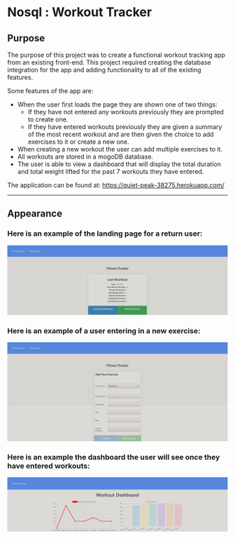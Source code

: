 # Nosql : Workout Tracker

## Purpose

The purpose of this project was to create a functional workout tracking app from an existing front-end. This project required creating the database integration for the app and adding functionality to all of the existing features. 

Some features of the app are:

- When the user first loads the page they are shown one of two things:
  - If they have not entered any workouts previously they are prompted to create one. 
  - If they have entered workouts previously they are given a summary of the most recent workout and are then given the choice to add exercises to it or create a new one. 
- When creating a new workout the user can add multiple exercises to it. 
- All workouts are stored in a mogoDB database. 
- The user is able to view a dashboard that will display the total duration and total weight lifted for the past 7 workouts they have entered. 

The application can be found at: https://quiet-peak-38275.herokuapp.com/

---

## Appearance

### Here is an example of the landing page for a return user:

![Application image](./public/images/HomePageImage.png)

### Here is an example of a user entering in a new exercise:

![Application image](./public/images/AddExerciseImage.png)

### Here is an example the dashboard the user will see once they have entered workouts:

![Application image](./public/images/DashboardImage.png)
